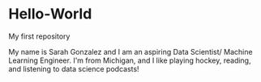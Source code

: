 # Hello-World
My first repository 

My name is Sarah Gonzalez and I am an aspiring Data Scientist/ Machine Learning Engineer. I'm from Michigan, and I like playing hockey, reading, and listening to data science podcasts!

